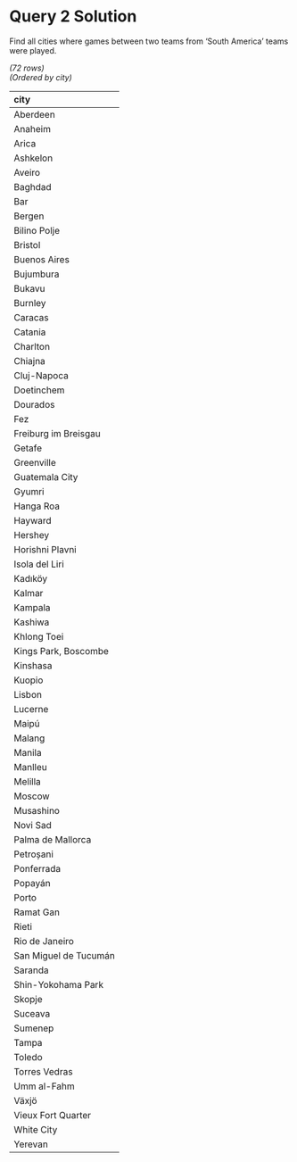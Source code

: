 # Query 2 Solution

Find all cities where games between two teams from ‘South America’ teams were played.

*(72 rows)*  
*(Ordered by city)*

| city |
| :--- |
| Aberdeen |
| Anaheim |
| Arica |
| Ashkelon |
| Aveiro |
| Baghdad |
| Bar |
| Bergen |
| Bilino Polje |
| Bristol |
| Buenos Aires |
| Bujumbura |
| Bukavu |
| Burnley |
| Caracas |
| Catania |
| Charlton |
| Chiajna |
| Cluj-Napoca |
| Doetinchem |
| Dourados |
| Fez |
| Freiburg im Breisgau |
| Getafe |
| Greenville |
| Guatemala City |
| Gyumri |
| Hanga Roa |
| Hayward |
| Hershey |
| Horishni Plavni |
| Isola del Liri |
| Kadıköy |
| Kalmar |
| Kampala |
| Kashiwa |
| Khlong Toei |
| Kings Park, Boscombe |
| Kinshasa |
| Kuopio |
| Lisbon |
| Lucerne |
| Maipú |
| Malang |
| Manila |
| Manlleu |
| Melilla |
| Moscow |
| Musashino |
| Novi Sad |
| Palma de Mallorca |
| Petroșani |
| Ponferrada |
| Popayán |
| Porto |
| Ramat Gan |
| Rieti |
| Rio de Janeiro |
| San Miguel de Tucumán |
| Saranda |
| Shin-Yokohama Park |
| Skopje |
| Suceava |
| Sumenep |
| Tampa |
| Toledo |
| Torres Vedras |
| Umm al-Fahm |
| Växjö |
| Vieux Fort Quarter |
| White City |
| Yerevan |

